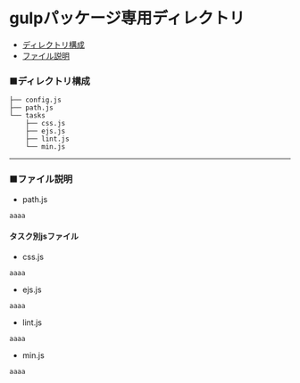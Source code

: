 # gulpパッケージ専用ディレクトリ
* [ディレクトリ構成](#dir)
* [ファイル説明](#file)

<a id="dir"></a>
### ■ディレクトリ構成
```
├── config.js
├── path.js
└── tasks
    ├── css.js
    ├── ejs.js
    ├── lint.js
    └── min.js
```
---

<a id="file"></a>
### ■ファイル説明
* path.js

```
aaaa
```

#### タスク別jsファイル
* css.js

```
aaaa
```

* ejs.js

```
aaaa
```

* lint.js

```
aaaa
```

* min.js

```
aaaa
```
